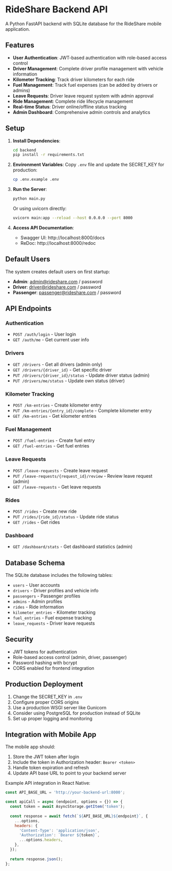 # RideShare Backend API

A Python FastAPI backend with SQLite database for the RideShare mobile application.

## Features

- **User Authentication**: JWT-based authentication with role-based access control
- **Driver Management**: Complete driver profile management with vehicle information
- **Kilometer Tracking**: Track driver kilometers for each ride
- **Fuel Management**: Track fuel expenses (can be added by drivers or admins)
- **Leave Requests**: Driver leave request system with admin approval
- **Ride Management**: Complete ride lifecycle management
- **Real-time Status**: Driver online/offline status tracking
- **Admin Dashboard**: Comprehensive admin controls and analytics

## Setup

1. **Install Dependencies**:
   ```bash
   cd backend
   pip install -r requirements.txt
   ```

2. **Environment Variables**:
   Copy `.env` file and update the SECRET_KEY for production:
   ```bash
   cp .env.example .env
   ```

3. **Run the Server**:
   ```bash
   python main.py
   ```
   
   Or using uvicorn directly:
   ```bash
   uvicorn main:app --reload --host 0.0.0.0 --port 8000
   ```

4. **Access API Documentation**:
   - Swagger UI: http://localhost:8000/docs
   - ReDoc: http://localhost:8000/redoc

## Default Users

The system creates default users on first startup:

- **Admin**: admin@rideshare.com / password
- **Driver**: driver@rideshare.com / password  
- **Passenger**: passenger@rideshare.com / password

## API Endpoints

### Authentication
- `POST /auth/login` - User login
- `GET /auth/me` - Get current user info

### Drivers
- `GET /drivers` - Get all drivers (admin only)
- `GET /drivers/{driver_id}` - Get specific driver
- `PUT /drivers/{driver_id}/status` - Update driver status (admin)
- `PUT /drivers/me/status` - Update own status (driver)

### Kilometer Tracking
- `POST /km-entries` - Create kilometer entry
- `PUT /km-entries/{entry_id}/complete` - Complete kilometer entry
- `GET /km-entries` - Get kilometer entries

### Fuel Management
- `POST /fuel-entries` - Create fuel entry
- `GET /fuel-entries` - Get fuel entries

### Leave Requests
- `POST /leave-requests` - Create leave request
- `PUT /leave-requests/{request_id}/review` - Review leave request (admin)
- `GET /leave-requests` - Get leave requests

### Rides
- `POST /rides` - Create new ride
- `PUT /rides/{ride_id}/status` - Update ride status
- `GET /rides` - Get rides

### Dashboard
- `GET /dashboard/stats` - Get dashboard statistics (admin)

## Database Schema

The SQLite database includes the following tables:
- `users` - User accounts
- `drivers` - Driver profiles and vehicle info
- `passengers` - Passenger profiles
- `admins` - Admin profiles
- `rides` - Ride information
- `kilometer_entries` - Kilometer tracking
- `fuel_entries` - Fuel expense tracking
- `leave_requests` - Driver leave requests

## Security

- JWT tokens for authentication
- Role-based access control (admin, driver, passenger)
- Password hashing with bcrypt
- CORS enabled for frontend integration

## Production Deployment

1. Change the SECRET_KEY in `.env`
2. Configure proper CORS origins
3. Use a production WSGI server like Gunicorn
4. Consider using PostgreSQL for production instead of SQLite
5. Set up proper logging and monitoring

## Integration with Mobile App

The mobile app should:
1. Store the JWT token after login
2. Include the token in Authorization header: `Bearer <token>`
3. Handle token expiration and refresh
4. Update API base URL to point to your backend server

Example API integration in React Native:
```javascript
const API_BASE_URL = 'http://your-backend-url:8000';

const apiCall = async (endpoint, options = {}) => {
  const token = await AsyncStorage.getItem('token');
  
  const response = await fetch(`${API_BASE_URL}${endpoint}`, {
    ...options,
    headers: {
      'Content-Type': 'application/json',
      'Authorization': `Bearer ${token}`,
      ...options.headers,
    },
  });
  
  return response.json();
};
```